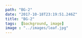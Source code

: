 ```yaml
---
path: "BG-2"
date: "2017-10-18T23:19:51.246Z"
title: "BG-2"
tags:  [background, image]
image : "../images/leaf.jpg"
---
```


